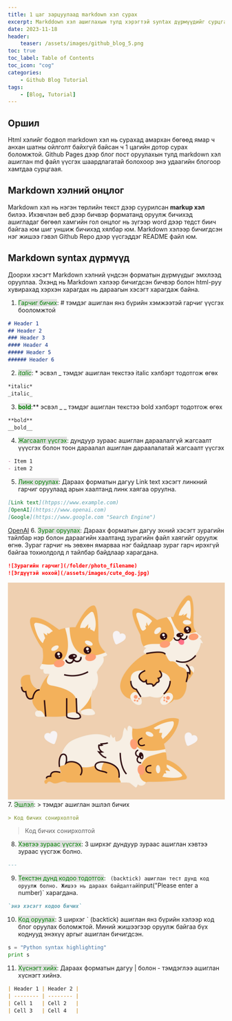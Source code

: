 ```yaml
---
title: 1 цаг зарцуулаад markdown хэл сурах
excerpt: Markddown хэл ашиглахын тулд хэрэгтэй syntax дүрмүүдийг сурцгаая!
date: 2023-11-18
header: 
    teaser: /assets/images/github_blog_5.png
toc: true
toc_label: Table of Contents
toc_icon: "cog"
categories: 
    - Github Blog Tutorial
tags:
    - [Blog, Tutorial]
---
```

## Оршил
Html хэлийг бодвол markdown хэл нь сурахад амархан бөгөөд ямар ч анхан шатны ойлголт байхгүй байсан ч 1 цагийн дотор сурах боломжтой. Github Pages дээр блог пост оруулахын тулд markdown хэл ашиглан md файл үүсгэх шаардлагатай болохоор энэ удаагийн блогоор хамтдаа сурцгаая.

## Markdown хэлний онцлог

Markdown хэл нь нэгэн төрлийн текст дээр суурилсан **markup хэл** билээ. Ихэвчлэн веб дээр бичвэр форматанд оруулж бичихэд ашигладаг бөгөөл хамгийн гол онцлог нь зүгээр word дээр тедст биич байгаа юм шиг уншиж бичихэд хялбар юм. Markdown хэлээр бичигдсэн нэг жишээ гэвэл Github Repo дээр үүсгэддэг README файл юм. 

## Markdown syntax дүрмүүд

Доорхи хэсэгт Markdown хэлний үндсэн форматын дүрмүүдыг эмхлээд орууллаа. Эхэнд нь Markdown хэлээр бичигдсэн бичвэр болон html-руу хувирахад хэрхэн харагдах нь дараагын хэсэгт харагдаж байна.

1. <span style="background-color: #e0e0e0; color: green;"> Гарчиг бичих</span>: # тэмдэг ашиглан янз бүрийн хэмжээтэй гарчиг үүсгэх бооломжтой 
```markdown
# Header 1
## Header 2
### Header 3
#### Header 4
##### Header 5
###### Header 6
```
2. <span style="background-color: #e0e0e0; color: green;">*italic*</span>: * эсвэл _ тэмдэг ашиглан текстээ italic хэлбэрт тодотгож өгөх 
```markdown
*italic*
_italic_
```
3. <span style="background-color: #e0e0e0; color: green;">**bold**</span>:**  эсвэл _ _ тэмдэг ашиглан текстээ bold хэлбэрт тодотгож өгөх
```markdown
**bold**
__bold__
```
4. <span style="background-color: #e0e0e0; color: green;"> Жагсаалт үүсгэх</span>: дундуур зураас ашиглан дараалалгүй жагсаалт үүүсгэх болон тоон дараалал ашиглан дараалалатай жагсаалт үүсгэх
```markdown
- Item 1
- item 2
```
5. <span style="background-color: #e0e0e0; color: green;">Линк оруулах</span>: Дараах форматын дагуу Link text хэсэгт линкний гарчиг оруулаад арын хаалтанд линк хаягаа оруулна.
```markdown
[Link text](htpps://www.example.com)
[OpenAI](https://www.openai.com)
[Google](https://www.google.com "Search Engine")
```
[OpenAI](https://www.openai.com)
6. <span style="background-color: #e0e0e0; color: green;">Зураг оруулах</span>: Дараах форматын дагуу эхний хэсэгт зурагийн тайлбар нэр болон дараагийн хаалтанд зурагийн файл хаягийг оруулж өгнө. Зураг гарчиг нь зөвхөн ямарваа нэг байдлаар зураг гарч ирэхгүй байгаа тохиолдолд л тайлбар байдлаар харагдана.
```markdown
![Зурагийн гарчиг](/folder/photo_filename)
![Эгдүүтэй нохой](/assets/images/cute_dog.jpg)
```
![Эгдүүтэй нохой](/assets/images/cute_dog.jpg)
7. <span style="background-color: #e0e0e0; color: green;">Эшлэл</span>: > тэмдэг ашиглан эшлэл бичих
```markdown
> Код бичих сонирхолтой
```
> Код бичих сонирхолтой
8. <span style="background-color: #e0e0e0; color: green;">Хэвтээ зураас үүсгэх</span>: 3 ширхэг дундуур зураас ашиглан хэвтээ зураас үүсгэж болно. 
```markdown
---
```
9. <span style="background-color: #e0e0e0; color: green;">Текстэн дунд кодоо тодотгох</span>: ` (backtick) ашиглан тест дунд код оруулж болно. Жишээ нь дараах байдалтай`input("Please enter a number)` харагдана.
```markdown
`энэ хэсэгт кодоо бичих`
```
10. <span style="background-color: #e0e0e0; color: green;">Код оруулах</span>: 3 ширхэг ` (backtick) ашиглан янз бүрийн хэлээр код блог оруулах боломжтой. Миний жишээгээр оруулж байгаа бүх коднууд энэхүү аргыг ашиглан бичигдсэн.
```python
s = "Python syntax highlighting"
print s
```
11. <span style="background-color: #e0e0e0; color: green;">Хүснэгт хийх</span>: Дараах форматын дагуу | болон - тэмдэглээ ашиглан хүснэгт хийнэ.
```markdown
| Header 1 | Header 2 |
| -------- | -------- |
| Cell 1   | Cell 2   |
| Cell 3   | Cell 4   |
```


